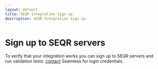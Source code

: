 ```yaml
---
layout: default
title: SEQR Integration Sign up
description: SEQR Integration Sign up
---
```


# Sign up to SEQR servers

To verify that your integration works you can sign up to SEQR servers and run validation tests. [contact](/contact) Seamless for login credentials.








